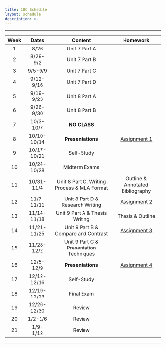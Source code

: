 ```yaml
---
title: 10C Schedule
layout: schedule
description: >-
---
```


---

| Week  |          Dates          |                 Content                  |             Homework      |             
|:---:|    :------------------:|             :-----------------------------:| :-------------------------:|
|  1 |  8/26                | Unit 7 Part A |          |
|  2 |  8/29-9/2            | Unit 7 Part B |          |
|  3 |  9/5-9/9             | Unit 7 Part C |          |
|  4 |  9/12-9/16           | Unit 7 Part D |          |
|  5 |  9/19-9/23           | Unit 8 Part A |          |
|  6 |  9/26-9/30           | Unit 8 Part B |          |
|  7 |  10/3-10/7           | **NO CLASS** |        |
|  8 |  10/10-10/14         | **Presentations** |[Assignment 1](https://inbox.weiyun.com/1YqYHsDG)|
|  9 |  10/17-10/21         | Self-Study |          |
|  10 |  10/24-10/28         | Midterm Exams |      |
|  11 |  10/31-11/4         |  Unit 8 Part C, Writing Process & MLA Format | Outline & Annotated Bibliography|
| 12  |  11/7-11/11          | Unit 8 Part D & Research Writing |[Assignment 2](https://inbox.weiyun.com/3kr0rtnq)|
| 13 |  11/14-11/18         | Unit 9 Part A & Thesis Writing | Thesis & Outline |
| 14 |  11/21-11/25         | Unit 9 Part B & Compare and Contrast | [Assignment 3](https://inbox.weiyun.com/cGzP3M8j)|
| 15 |  11/28-12/2          | Unit 9 Part C & Presentation Techniques |             |
| 16 |  12/5-12/9           | **Presentations** |[Assignment 4](https://inbox.weiyun.com/5GTOh8ap)
| 17 |  12/12-12/16         | Self-Study |             |
| 18 |  12/19-12/23         | Final Exam |          |
| 19 |  12/26-12/30         | Review |              |
| 20 |  1/2-1/6             | Review |              |
| 21 |  1/9-1/12            | Review |              |

---